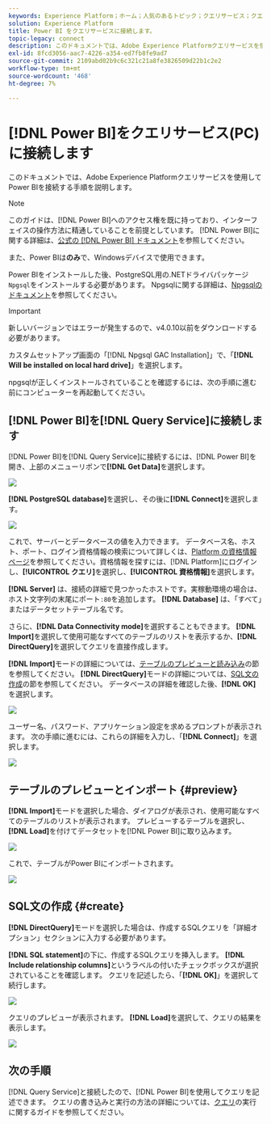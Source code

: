 ```yaml
---
keywords: Experience Platform；ホーム；人気のあるトピック；クエリサービス；クエリサービス；Power BI;power bi；クエリサービスへの接続；
solution: Experience Platform
title: Power BI をクエリサービスに接続します。
topic-legacy: connect
description: このドキュメントでは、Adobe Experience Platformクエリサービスを使用してPower BIを接続する手順について説明します。
exl-id: 8fcd3056-aac7-4226-a354-ed7fb8fe9ad7
source-git-commit: 2109abd02b9c6c321c21a8fe3826509d22b1c2e2
workflow-type: tm+mt
source-wordcount: '468'
ht-degree: 7%

---
```


# [!DNL Power BI]をクエリサービス(PC)に接続します

このドキュメントでは、Adobe Experience Platformクエリサービスを使用してPower BIを接続する手順を説明します。

>[!NOTE]
>
> このガイドは、[!DNL Power BI]へのアクセス権を既に持っており、インターフェイスの操作方法に精通していることを前提としています。 [!DNL Power BI]に関する詳細は、[公式の [!DNL Power BI] ドキュメント](https://docs.microsoft.com/ja-JP/power-bi/)を参照してください。
>
> また、Power BIは&#x200B;**のみ**&#x200B;で、Windowsデバイスで使用できます。

Power BIをインストールした後、PostgreSQL用の.NETドライバパッケージ`Npgsql`をインストールする必要があります。 Npgsqlに関する詳細は、[Npgsqlのドキュメント](https://www.npgsql.org/doc/index.html)を参照してください。

>[!IMPORTANT]
>
>新しいバージョンではエラーが発生するので、v4.0.10以前をダウンロードする必要があります。

カスタムセットアップ画面の「[!DNL Npgsql GAC Installation]」で、「**[!DNL Will be installed on local hard drive]**」を選択します。

npgsqlが正しくインストールされていることを確認するには、次の手順に進む前にコンピューターを再起動してください。

## [!DNL Power BI]を[!DNL Query Service]に接続します

[!DNL Power BI]を[!DNL Query Service]に接続するには、[!DNL Power BI]を開き、上部のメニューリボンで&#x200B;**[!DNL Get Data]**&#x200B;を選択します。

![](../images/clients/power-bi/open-power-bi.png)

**[!DNL PostgreSQL database]**&#x200B;を選択し、その後に&#x200B;**[!DNL Connect]**&#x200B;を選択します。

![](../images/clients/power-bi/get-data.png)

これで、サーバーとデータベースの値を入力できます。 データベース名、ホスト、ポート、ログイン資格情報の検索について詳しくは、[Platform の資格情報ページ](https://platform.adobe.com/query/configuration)を参照してください。資格情報を探すには、[!DNL Platform]にログインし、**[!UICONTROL クエリ]**&#x200B;を選択し、**[!UICONTROL 資格情報]**&#x200B;を選択します。

**[!DNL Server]** は、接続の詳細で見つかったホストです。実稼動環境の場合は、ホスト文字列の末尾にポート`:80`を追加します。 **[!DNL Database]** は、「すべて」またはデータセットテーブル名です。

さらに、**[!DNL Data Connectivity mode]**&#x200B;を選択することもできます。 **[!DNL Import]**&#x200B;を選択して使用可能なすべてのテーブルのリストを表示するか、**[!DNL DirectQuery]**&#x200B;を選択してクエリを直接作成します。

**[!DNL Import]**&#x200B;モードの詳細については、[テーブルのプレビューと読み込み](#preview)の節を参照してください。 **[!DNL DirectQuery]**&#x200B;モードの詳細については、[SQL文の作成](#create)の節を参照してください。 データベースの詳細を確認した後、**[!DNL OK]**&#x200B;を選択します。

![](../images/clients/power-bi/connectivity-mode.png)

ユーザー名、パスワード、アプリケーション設定を求めるプロンプトが表示されます。 次の手順に進むには、これらの詳細を入力し、「**[!DNL Connect]**」を選択します。

![](../images/clients/power-bi/import-mode.png)

## テーブルのプレビューとインポート {#preview}

**[!DNL Import]**&#x200B;モードを選択した場合、ダイアログが表示され、使用可能なすべてのテーブルのリストが表示されます。 プレビューするテーブルを選択し、**[!DNL Load]**&#x200B;を付けてデータセットを[!DNL Power BI]に取り込みます。

![](../images/clients/power-bi/preview-table.png)

これで、テーブルがPower BIにインポートされます。

![](../images/clients/power-bi/import-table.png)

## SQL文の作成 {#create}

**[!DNL DirectQuery]**&#x200B;モードを選択した場合は、作成するSQLクエリを「詳細オプション」セクションに入力する必要があります。

**[!DNL SQL statement]**&#x200B;の下に、作成するSQLクエリを挿入します。 **[!DNL Include relationship columns]**&#x200B;というラベルの付いたチェックボックスが選択されていることを確認します。 クエリを記述したら、「**[!DNL OK]**」を選択して続行します。

![](../images/clients/power-bi/direct-query-mode.png)

クエリのプレビューが表示されます。 **[!DNL Load]**&#x200B;を選択して、クエリの結果を表示します。

![](../images/clients/power-bi/preview-direct-query.png)

## 次の手順

[!DNL Query Service]と接続したので、[!DNL Power BI]を使用してクエリを記述できます。 クエリの書き込みと実行の方法の詳細については、[クエリ](../best-practices/writing-queries.md)の実行に関するガイドを参照してください。
